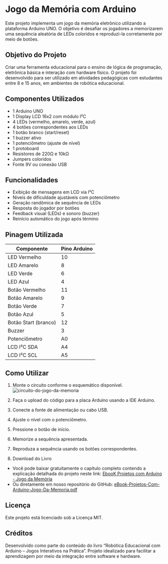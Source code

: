 # Jogo da Memória com Arduino

Este projeto implementa um jogo da memória eletrônico utilizando a plataforma Arduino UNO. O objetivo é desafiar os jogadores a memorizarem uma sequência aleatória de LEDs coloridos e reproduzi-la corretamente por meio de botões.

## Objetivo do Projeto

Criar uma ferramenta educacional para o ensino de lógica de programação, eletrônica básica e interação com hardware físico. O projeto foi desenvolvido para ser utilizado em atividades pedagógicas com estudantes entre 8 e 15 anos, em ambientes de robótica educacional.

## Componentes Utilizados

- 1 Arduino UNO
- 1 Display LCD 16x2 com módulo I²C
- 4 LEDs (vermelho, amarelo, verde, azul)
- 4 botões correspondentes aos LEDs
- 1 botão branco (start/reset)
- 1 buzzer ativo
- 1 potenciômetro (ajuste de nível)
- 1 protoboard
- Resistores de 220Ω e 10kΩ
- Jumpers coloridos
- Fonte 9V ou conexão USB

## Funcionalidades

- Exibição de mensagens em LCD via I²C
- Níveis de dificuldade ajustáveis com potenciômetro
- Geração randômica de sequência de LEDs
- Resposta do jogador por botões
- Feedback visual (LEDs) e sonoro (buzzer)
- Reinício automático do jogo após término

## Pinagem Utilizada

| Componente         | Pino Arduino |
|--------------------|--------------|
| LED Vermelho       | 10           |
| LED Amarelo        | 8            |
| LED Verde          | 6            |
| LED Azul           | 4            |
| Botão Vermelho     | 11           |
| Botão Amarelo      | 9            |
| Botão Verde        | 7            |
| Botão Azul         | 5            |
| Botão Start (branco)| 12          |
| Buzzer             | 3            |
| Potenciômetro      | A0           |
| LCD I²C SDA        | A4           |
| LCD I²C SCL        | A5           |

## Como Utilizar

1. Monte o circuito conforme o esquemático disponível.
   ![circuito-do-jogo-da-memoria](https://github.com/user-attachments/assets/365a7d45-a3e7-4f06-9d13-0770f2ff823e)
   
3. Faça o upload do código para a placa Arduino usando a IDE Arduino.
4. Conecte a fonte de alimentação ou cabo USB.
5. Ajuste o nível com o potenciômetro.
6. Pressione o botão de início.
7. Memorize a sequência apresentada.
8. Reproduza a sequência usando os botões correspondentes.
9. Download do Livro
- Você pode baixar gratuitamente o capítulo completo contendo a explicação detalhada do projeto neste link:
[EbooK Projetos com Arduino - Jogo da Memória](https://drive.google.com/file/d/1Z8rtr-rhby-Xf5437nJ2UBeoKgn5cq_g/view?usp=drive_link)
- Ou diretamente em nosso repositório do GitHub:
[eBook-Projetos-Com-Arduino-Jogo-Da-Memoria.pdf](https://github.com/user-attachments/files/21204418/eBook-Projetos-Com-Arduino-Jogo-Da-Memoria.pdf)

## Licença

Este projeto está licenciado sob a Licença MIT.

## Créditos

Desenvolvido como parte do conteúdo do livro “Robótica Educacional com Arduino – Jogos Interativos na Prática”. Projeto idealizado para facilitar a aprendizagem por meio da integração entre software e hardware.

